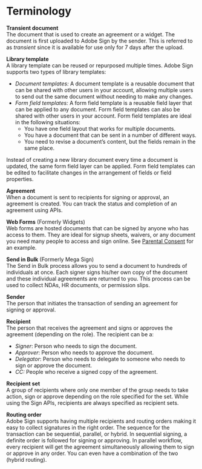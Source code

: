 # Terminology

**Transient document**  
The document that is used to create an agreement or a widget. The document is first uploaded to Adobe Sign by the sender. This is referred to as _transient_ since it is available for use only for 7 days after the upload.

**Library template**  
A library template can be reused or repurposed multiple times. Adobe Sign supports two types of library templates:

- _Document templates:_ A document template is a reusable document that can be shared with other users in your account, allowing multiple users to send out the same document without needing to make any changes.
- _Form field templates:_ A form field template is a reusable field layer that can be applied to any document. Form field templates can also be shared with other users in your account. Form field templates are ideal in the following situations:
  * You have one field layout that works for multiple documents.
  * You have a document that can be sent in a number of different ways.
  * You need to revise a document&rsquo;s content, but the fields remain in the same place.

Instead of creating a new library document every time a document is updated, the same form field layer can be applied. Form field templates can be edited to facilitate changes in the arrangement of fields or field properties.

**Agreement**  
When a document is sent to recipients for signing or approval, an agreement is created. You can track the status and completion of an agreement using APIs.

**Web Forms** (Formerly Widgets)</br>
Web forms are hosted documents that can be signed by anyone who has access to them. They are ideal for signup sheets, waivers, or any document you need many people to access and sign online. See [Parental Consent](./../scenarios/parental_consent.md) for an example.

**Send in Bulk** (Formerly Mega Sign)</br>
The Send in Bulk process allows you to send a document to hundreds of individuals at once. Each signer signs his/her own copy of the document and these individual agreements are returned to you. This process can be used to collect NDAs, HR documents, or permission slips.

**Sender**  
The person that initiates the transaction of sending an agreement for signing or approval.

**Recipient**  
The person that receives the agreement and signs or approves the agreement (depending on the role). The recipient can be a:

- _Signer_: Person who needs to sign the document.
- _Approver_: Person who needs to approve the document.
- _Delegator_: Person who needs to delegate to someone who needs to sign or approve the document.
- _CC:_ People who receive a signed copy of the agreement.

**Recipient set**  
A group of recipients where only one member of the group needs to take action, sign or approve depending on the role specified for the set. While using the Sign APIs, recipients are always specified as recipient sets.

**Routing order**  
Adobe Sign supports having multiple recipients and routing orders making it easy to collect signatures in the right order. The sequence for the transaction can be sequential, parallel, or hybrid. In sequential signing, a definite order is followed for signing or approving. In parallel workflow, every recipient will get the agreement simultaneously allowing them to sign or approve in any order. You can even have a combination of the two (hybrid routing).
